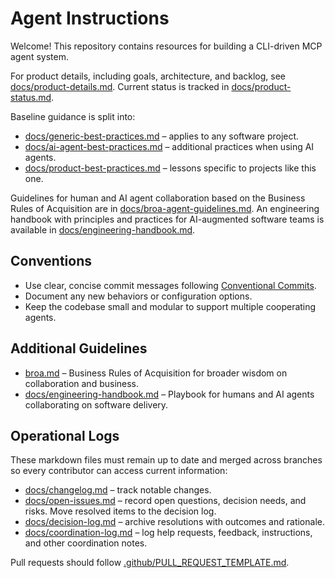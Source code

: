 # Agent Instructions

Welcome! This repository contains resources for building a CLI-driven MCP agent system.

For product details, including goals, architecture, and backlog, see [docs/product-details.md](docs/product-details.md). Current status is tracked in [docs/product-status.md](docs/product-status.md).

Baseline guidance is split into:
- [docs/generic-best-practices.md](docs/generic-best-practices.md) – applies to any software project.
- [docs/ai-agent-best-practices.md](docs/ai-agent-best-practices.md) – additional practices when using AI agents.
- [docs/product-best-practices.md](docs/product-best-practices.md) – lessons specific to projects like this one.

Guidelines for human and AI agent collaboration based on the Business Rules of Acquisition are in [docs/broa-agent-guidelines.md](docs/broa-agent-guidelines.md).
An engineering handbook with principles and practices for AI-augmented software teams is available in [docs/engineering-handbook.md](docs/engineering-handbook.md).

## Conventions

- Use clear, concise commit messages following [Conventional Commits](https://www.conventionalcommits.org/).
- Document any new behaviors or configuration options.
- Keep the codebase small and modular to support multiple cooperating agents.

## Additional Guidelines

- [broa.md](broa.md) – Business Rules of Acquisition for broader wisdom on collaboration and business.
- [docs/engineering-handbook.md](docs/engineering-handbook.md) – Playbook for humans and AI agents collaborating on software delivery.

## Operational Logs

These markdown files must remain up to date and merged across branches so every contributor can access current information:

- [docs/changelog.md](docs/changelog.md) – track notable changes.
- [docs/open-issues.md](docs/open-issues.md) – record open questions, decision needs, and risks. Move resolved items to the decision log.
- [docs/decision-log.md](docs/decision-log.md) – archive resolutions with outcomes and rationale.
- [docs/coordination-log.md](docs/coordination-log.md) – log help requests, feedback, instructions, and other coordination notes.

Pull requests should follow [.github/PULL_REQUEST_TEMPLATE.md](.github/PULL_REQUEST_TEMPLATE.md).
